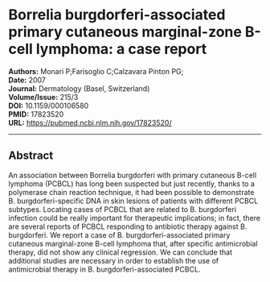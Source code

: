 # Borrelia burgdorferi-associated primary cutaneous marginal-zone B-cell lymphoma: a case report

**Authors:** Monari P;Farisoglio C;Calzavara Pinton PG;  
**Date:** 2007  
**Journal:** Dermatology (Basel, Switzerland)  
**Volume/Issue:** 215/3  
**DOI:** 10.1159/000106580  
**PMID:** 17823520  
**URL:** https://pubmed.ncbi.nlm.nih.gov/17823520/

---

## Abstract

An association between Borrelia burgdorferi with primary cutaneous B-cell lymphoma (PCBCL) has long been suspected but just recently, thanks to a polymerase chain reaction technique, it had been possible to demonstrate B. burgdorferi-specific DNA in skin lesions of patients with different PCBCL subtypes. Locating cases of PCBCL that are related to B. burgdorferi infection could be really important for therapeutic implications; in fact, there are several reports of PCBCL responding to antibiotic therapy against B. burgdorferi. We report a case of B. burgdorferi-associated primary cutaneous marginal-zone B-cell lymphoma that, after specific antimicrobial therapy, did not show any clinical regression. We can conclude that additional studies are necessary in order to establish the use of antimicrobial therapy in B. burgdorferi-associated PCBCL.
